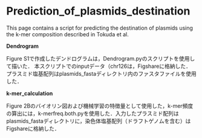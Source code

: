 # Prediction_of_plasmids_destination

This page contains a script for predicting the destination of plasmids using the k-mer composition described in Tokuda et al.

**Dendrogram**

Figure S1で作成したデンドログラムは，Dendrogram.pyのスクリプトを使用して描いた．
本スクリプトでのinputデータ（chr126は，Figshareに格納した．
プラスミド塩基配列はplasmids_fastaディレクトリ内のファスタファイルを使用した．


**k-mer_calculation**

Figure 2Bのバイオリン図および機械学習の特徴量として使用した，k-mer頻度の算出には，k-merfreq.both.pyを使用した．入力したプラスミド配列はplasmids_fastaディレクトリに，染色体塩基配列（ドラフトゲノムを含む）はFigshareに格納した．

